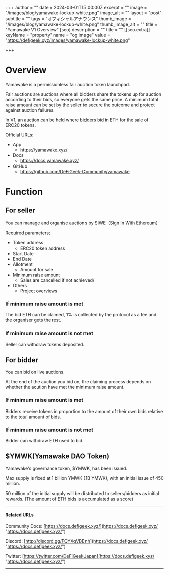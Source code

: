 +++
author = ""
date = 2024-03-01T15:00:00Z
excerpt = ""
image = "/images/blog/yamawake-lockup-white.png"
image_alt = ""
layout = "post"
subtitle = ""
tags = "オフィシャルアナウンス"
thumb_image = "/images/blog/yamawake-lockup-white.png"
thumb_image_alt = ""
title = "Yamawake V1 Overview"
[seo]
description = ""
title = ""
[[seo.extra]]
keyName = "property"
name = "og:image"
value = "https://defigeek.xyz/images/yamawake-lockup-white.png"

+++

# Overview

Yamawake is a permissionless fair auction token launchpad.

Fair auctions are auctions where all bidders share the tokens up for auction according to their bids, so everyone gets the same price. A minimum total raise amount can be set by the seller to secure the outcome and protect against auction failures.

In V1, an auction can be held where bidders bid in ETH for the sale of ERC20 tokens.

Official URLs:

- App
  - https://yamawake.xyz/
- Docs
  - https://docs.yamawake.xyz/
- GitHub
  - https://github.com/DeFiGeek-Community/yamawake

# Function

## For seller

You can manage and organise auctions by SIWE（Sign In With Ethereum）

Required parameters;

- Token address
  - ERC20 token address
- Start Date
- End Date
- Allotment
  - Amount for sale
- Minimum raise amount
  - Sales are cancelled if not achieved/
- Others
  - Project overviews

### If minimum raise amount is met

The bid ETH can be claimed, 1% is collected by the protocol as a fee and the organiser gets the rest.

### If minimum raise amount is not met

Seller can withdraw tokens deposited.

## For bidder

You can bid on live auctions.

At the end of the auction you bid on, the claiming process depends on whether the acution have met the minimum raise amount.

### If minimum raise amount is met

Bidders receive tokens in proportion to the amount of their own bids relative to the total amount of bids.

### If minimum raise amount is not met

Bidder can withdraw ETH used to bid.

## $YMWK(Yamawake DAO Token)

Yamawake's governance token, $YMWK, has been issued.

Max supply is fixed at 1 billion YMWK (1B YMWK), with an initial issue of 450 million.

50 million of the initial supply will be distributed to sellers/bidders as initial rewards. (The amount of ETH bids is accumulated as a score)

---

#### Related URLs

Community Docs: [https://docs.defigeek.xyz/](https://docs.defigeek.xyz/ "https://docs.defigeek.xyz/")

Discord: [http://discord.gg/FQYXqVBEnh](https://docs.defigeek.xyz/ "https://docs.defigeek.xyz/")

Twitter: [https://twitter.com/DeFiGeekJapan](https://docs.defigeek.xyz/ "https://docs.defigeek.xyz/")

---
